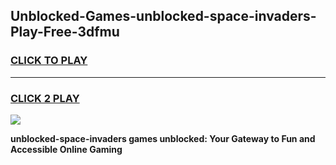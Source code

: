
## Unblocked-Games-unblocked-space-invaders-Play-Free-3dfmu
<h3>
<a href="https://premium76.site?title=unblocked-space-invaders&ref=20M">CLICK TO PLAY</a></h3>
<hr>

<h3>
<a href="https://premium76.site?title=unblocked-space-invaders&ref=20M">CLICK 2 PLAY</a>
  
</h3>

<a href="https://premium76.site?title=unblocked-space-invaders&ref=19M"><img src="https://clearcache.store/games.png"></a>


**unblocked-space-invaders games unblocked: Your Gateway to Fun and Accessible Online Gaming**
